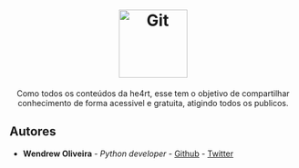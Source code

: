 <h1 align="center">
  <img src="/images//git.svg" alt="Git" width="120px" />
</h1>

<p align="center">
    Como todos os conteúdos da he4rt, esse tem o objetivo de compartilhar conhecimento
    de forma acessivel e gratuita, atigindo todos os publicos.
</p>



## Autores

- **Wendrew Oliveira** - _Python developer_ - [Github](https://github.com/wendrewdevelop) - [Twitter](https://twitter.com/dreeeew_s)